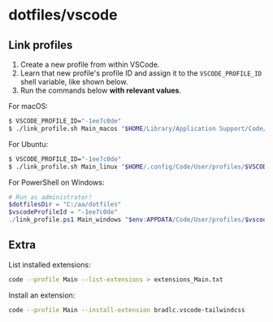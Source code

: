 # dotfiles/vscode

## Link profiles

1. Create a new profile from within VSCode.
2. Learn that new profile's profile ID and assign it to the `VSCODE_PROFILE_ID` shell variable, like shown below.
3. Run the commands below **with relevant values**.

For macOS:

```sh
$ VSCODE_PROFILE_ID="-1ee7c0de"
$ ./link_profile.sh Main_macos "$HOME/Library/Application Support/Code/User/profiles/$VSCODE_PROFILE_ID"
```

For Ubuntu:

```sh
$ VSCODE_PROFILE_ID="-1ee7c0de"
$ ./link_profile.sh Main_linux "$HOME/.config/Code/User/profiles/$VSCODE_PROFILE_ID"
```

For PowerShell on Windows:

```powershell
# Run as administrator!
$dotfilesDir = "C:/aa/dotfiles"
$vscodeProfileId = "-1ee7c0de"
./link_profile.ps1 Main_windows "$env:APPDATA/Code/User/profiles/$vscodeProfileId"
```

## Extra

List installed extensions:

```sh
code --profile Main --list-extensions > extensions_Main.txt
```

Install an extension:

```sh
code --profile Main --install-extension bradlc.vscode-tailwindcss
```
